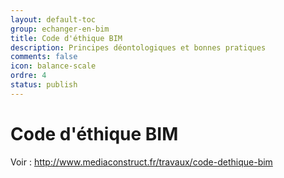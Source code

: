 ```yaml
---
layout: default-toc
group: echanger-en-bim
title: Code d'éthique BIM
description: Principes déontologiques et bonnes pratiques
comments: false
icon: balance-scale
ordre: 4
status: publish
---
```


# Code d'éthique BIM

Voir : http://www.mediaconstruct.fr/travaux/code-dethique-bim